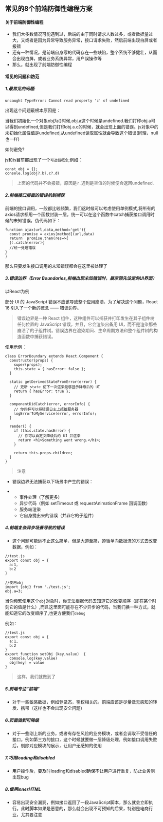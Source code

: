 ## 常见的8个前端防御性编程方案

#### 关于前端防御性编程

- 我们大多数情况可能遇到过，后端的由于同时请求人数过多，或者数据量过大，又或者是因为异常导致服务异常，接口请求失败，然后前端出现白屏或者报错
- 还有一种情况，是前端自身写的代码存在一些缺陷，整个系统不够健壮，从而会出现白屏，或者业务系统异常，用户误操作等
- 那么，就出现了前端防御性编程

#### 常见的问题和防范

##### 1.最常见的问题:

```
uncaught TypeError: Cannot read property 'c' of undefined
```

出现这个问题最根本原因是：

当我们初始化一个对象obj为{}时候,obj.a这个时候是undefined.我们打印obj.a可以得到undefined,但是我们打印obj.a.c的时候，就会出现上面的错误。js对象中的未初始化属性值是undefined,从undefined读取属性就会导致这个错误(同理，null也一样)

如何避免?

js和ts目前都出现了一个`可选链概念`,例如：

```
const obj = {};
console.log(obj?.b?.c?.d)
```

> 上面的代码并不会报错，原因是`?.`遇到是空值的时候便会返回undefined.

##### 2.前端接口层面的错误机制捕获

前端的接口调用，一般都比较频繁，我们这时候可以考虑使用单例模式,将所有的axios请求都用一个函数封装一层。统一可以在这个函数中catch捕获接口调用时候的未知错误，伪代码如下：

```
function ajax(url,data,method='get'){
  const promise = axios[method](url,data)
  return  promise.then(res=>{
  }).catch(error){
  //统一处理错误
}
}
```

那么只要发生接口调用的未知错误都会在这里被处理了

##### 3.错误边界（Error Boundaries,前端出现未知错误时，展示预先设定的UI界面）

以React为例

部分 UI 的 JavaScript 错误不应该导致整个应用崩溃，为了解决这个问题，React 16 引入了一个新的概念 —— 错误边界。

> 错误边界是一种 React 组件，这种组件可以捕获并打印发生在其子组件树任何位置的 JavaScript 错误，并且，它会渲染出备用 UI，而不是渲染那些崩溃了的子组件树。错误边界在渲染期间、生命周期方法和整个组件树的构造函数中捕获错误。

使用示例：

```
class ErrorBoundary extends React.Component {
  constructor(props) {
    super(props);
    this.state = { hasError: false };
  }

  static getDerivedStateFromError(error) {
    // 更新 state 使下一次渲染能够显示降级后的 UI
    return { hasError: true };
  }

  componentDidCatch(error, errorInfo) {
    // 你同样可以将错误日志上报给服务器
    logErrorToMyService(error, errorInfo);
  }

  render() {
    if (this.state.hasError) {
      // 你可以自定义降级后的 UI 并渲染
      return <h1>Something went wrong.</h1>;
    }

    return this.props.children; 
  }
}
```

> 注意

- 错误边界无法捕获以下场景中产生的错误：

- - 事件处理（了解更多）
  - 异步代码（例如 setTimeout 或 requestAnimationFrame 回调函数）
  - 服务端渲染
  - 它自身抛出来的错误（并非它的子组件）

##### 4.前端复杂异步场景导致的错误

- 这个问题可能远不止这么简单，但是大道至简，遵循单向数据流的方式去改变数据，例如：

```
//test.js
export const obj = {
  a:1,
  b:2
}

//使用obj
import {obj} from './test.js';
obj.a=3;
```

当你频繁使用这个`obj`对象时，你无法根据代码去知道它的改变顺序（即在某个时刻它的值是什么）,而且这里面可能存在不少异步的代码，当我们换一种方式，就能知道它的改变顺序了,也更方便我们`debug`

例如：

```
//test.js
export const obj = {
  a:1,
  b:2
}
export function setObj (key,value)  {
  console.log(key,value)
  obj[key] = value
}
```

> 这样，我们就做到了

##### 5.前端专注“前端”

- 对于一些敏感数据，例如登录态，鉴权相关的。前端应该是尽量做无感知的转发、携带（这样也不会出现安全问题）

##### 6.页面做到可降级

- 对于一些刚上新的业务，或者有存在风险的业务模块，或者会调取不受信任的接口，例如第三方的接口，这个时候就要做一层降级处理，例如接口调用失败后，剔除对应模块的展示，让用户无感知的使用

##### 7.巧用loading和disabled

- 用户操作后，要及时loading和disabled确保不让用户进行重复，防止业务侧出现bug

##### 8.慎用innerHTML

- 容易出现安全漏洞，例如接口返回了一段JavaScript脚本，那么就会立即执行。此时脚本如果是恶意的，那么就会出现不可预知的后果，特别是电商行业，尤其要注意

  